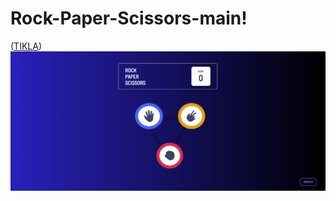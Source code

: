 # Rock-Paper-Scissors-main!
([TIKLA](https://omercinar00.github.io/Rock-Paper-Scissors/))
![Rock-Paper-Scissors](Animation.gif)
